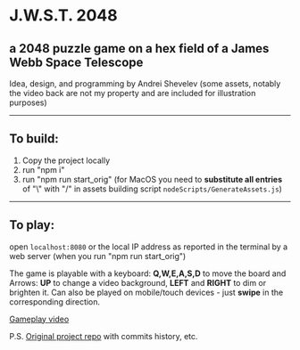 # J.W.S.T. 2048
## a 2048 puzzle game on a hex field of a James Webb Space Telescope

Idea, design, and programming by Andrei Shevelev
(some assets, notably the video back are not my property and are included for illustration purposes)

---
## To build:
1) Copy the project locally
2) run "npm i"
3) run "npm run start_orig"
   (for MacOS you need to **substitute all entries** of "\\" with "/" in assets building script `nodeScripts/GenerateAssets.js`)

---
## To play:
open `localhost:8080` or the local IP address as reported in the terminal by a web server (when you run "npm run start_orig")

The game is playable with a keyboard: **Q,W,E,A,S,D** to move the board and Arrows: **UP** to change a video background, **LEFT** and **RIGHT** to dim or brighten it.
Can also be played on mobile/touch devices - just **swipe** in the corresponding direction.

[Gameplay video](https://www.youtube.com/watch?v=yySjj9SB3vY)

P.S. [Original project repo](https://github.com/andreiShevelevDC/JWST2048) with commits history, etc.
